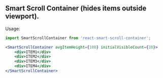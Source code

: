 ## Smart Scroll Container (hides items outside viewport).

Usage:
```jsx
import SmartScrollContainer from 'react-smart-scroll-container';

<SmartScrollContainer avgItemHeight={100} initialVisibleCount={10}>
    <div>ITEM1</div>
    <div>ITEM2</div>
    <div>ITEM3</div>
    <div>ITEM4</div>
</SmartScrollContainer>
```